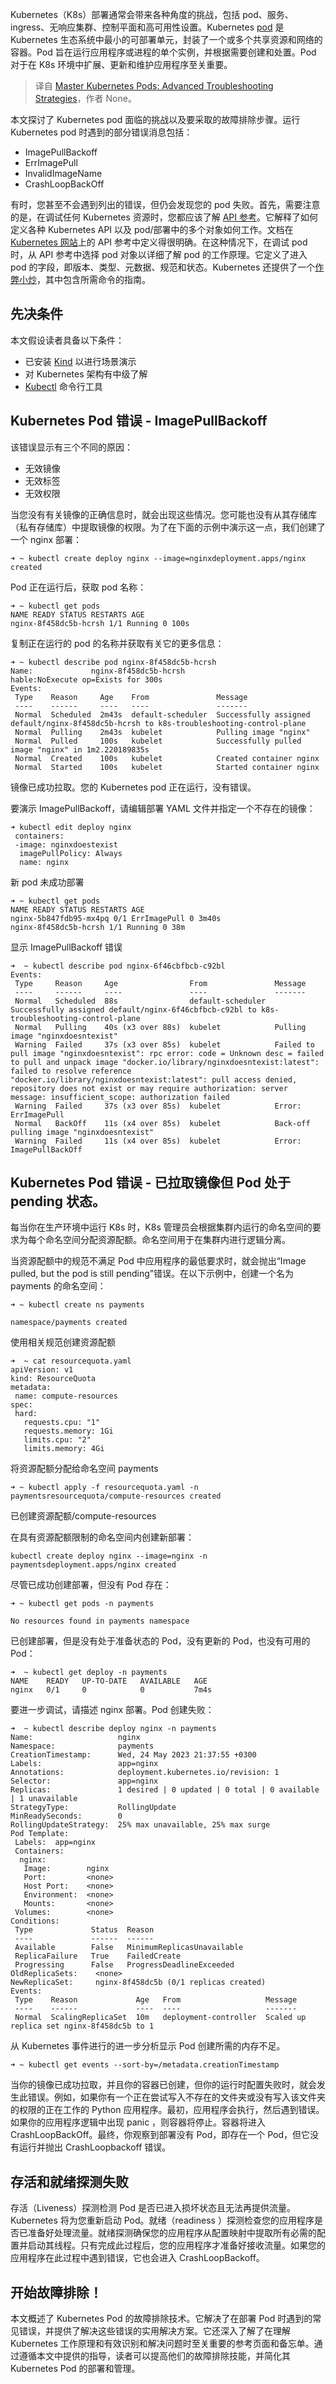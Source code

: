 
<!--
title: 掌握Kubernetes Pod故障排除：高级策略和方案
cover: ./cover.png
-->

Kubernetes（K8s）部署通常会带来各种角度的挑战，包括 pod、服务、ingress、无响应集群、控制平面和高可用性设置。Kubernetes [pod](/kubernetes-glossary/pod) 是 Kubernetes 生态系统中最小的可部署单元，封装了一个或多个共享资源和网络的容器。Pod 旨在运行应用程序或进程的单个实例，并根据需要创建和处置。Pod 对于在 K8s 环境中扩展、更新和维护应用程序至关重要。

> 译自 [Master Kubernetes Pods: Advanced Troubleshooting Strategies](https://www.getambassador.io/blog/kubernetes-pods-troubleshooting-advanced-strategies)，作者 None。

本文探讨了 Kubernetes pod 面临的挑战以及要采取的故障排除步骤。运行 Kubernetes pod 时遇到的部分错误消息包括：

- ImagePullBackoff
- ErrImagePull
- InvalidImageName
- CrashLoopBackOff

有时，您甚至不会遇到列出的错误，但仍会发现您的 pod 失败。首先，需要注意的是，在调试任何 Kubernetes 资源时，您都应该了解 [API 参考](https://kubernetes.io/docs/reference/)。它解释了如何定义各种 Kubernetes API 以及 pod/部署中的多个对象如何工作。文档在 [Kubernetes 网站](https://kubernetes.io/docs/reference/)上的 API 参考中定义得很明确。在这种情况下，在调试 pod 时，从 API 参考中选择 pod 对象以详细了解 pod 的工作原理。它定义了进入 pod 的字段，即版本、类型、元数据、规范和状态。Kubernetes 还提供了一个[作弊小炒](https://kubernetes.io/docs/reference/kubectl/cheatsheet/)，其中包含所需命令的指南。

## 先决条件

本文假设读者具备以下条件：

- 已安装 [Kind](https://github.com/kubernetes-sigs/kind) 以进行场景演示
- 对 Kubernetes 架构有中级了解
- [Kubectl](https://kubernetes.io/docs/reference/kubectl/) 命令行工具

## Kubernetes Pod 错误 - ImagePullBackoff

该错误显示有三个不同的原因：

- 无效镜像
- 无效标签
- 无效权限

当您没有有关镜像的正确信息时，就会出现这些情况。您可能也没有从其存储库（私有存储库）中提取镜像的权限。为了在下面的示例中演示这一点，我们创建了一个 nginx 部署：

```
➜ ~ kubectl create deploy nginx --image=nginxdeployment.apps/nginx created
```

Pod 正在运行后，获取 pod 名称：

```
➜ ~ kubectl get pods
NAME READY STATUS RESTARTS AGE
nginx-8f458dc5b-hcrsh 1/1 Running 0 100s
```

复制正在运行的 pod 的名称并获取有关它的更多信息：

```
➜ ~ kubectl describe pod nginx-8f458dc5b-hcrsh
Name:             nginx-8f458dc5b-hcrsh
hable:NoExecute op=Exists for 300s
Events:
 Type    Reason     Age    From               Message
 ----    ------     ----   ----               -------
 Normal  Scheduled  2m43s  default-scheduler  Successfully assigned default/nginx-8f458dc5b-hcrsh to k8s-troubleshooting-control-plane
 Normal  Pulling    2m43s  kubelet            Pulling image "nginx"
 Normal  Pulled     100s   kubelet            Successfully pulled image "nginx" in 1m2.220189835s
 Normal  Created    100s   kubelet            Created container nginx
 Normal  Started    100s   kubelet            Started container nginx
```

镜像已成功拉取。您的 Kubernetes pod 正在运行，没有错误。

要演示 ImagePullBackoff，请编辑部署 YAML 文件并指定一个不存在的镜像：

```
➜ kubectl edit deploy nginx
 containers:
 -image: nginxdoestexist
  imagePullPolicy: Always
  name: nginx
```

新 pod 未成功部署

```
➜ ~ kubectl get pods
NAME READY STATUS RESTARTS AGE
nginx-5b847fdb95-mx4pq 0/1 ErrImagePull 0 3m40s
nginx-8f458dc5b-hcrsh 1/1 Running 0 38m
```

显示 ImagePullBackoff 错误

```
➜  ~ kubectl describe pod nginx-6f46cbfbcb-c92bl
Events:
 Type     Reason     Age                From               Message
 ----     ------     ----               ----               -------
 Normal   Scheduled  88s                default-scheduler  Successfully assigned default/nginx-6f46cbfbcb-c92bl to k8s-troubleshooting-control-plane
 Normal   Pulling    40s (x3 over 88s)  kubelet            Pulling image "nginxdoesntexist"
 Warning  Failed     37s (x3 over 85s)  kubelet            Failed to pull image "nginxdoesntexist": rpc error: code = Unknown desc = failed to pull and unpack image "docker.io/library/nginxdoesntexist:latest": failed to resolve reference "docker.io/library/nginxdoesntexist:latest": pull access denied, repository does not exist or may require authorization: server message: insufficient_scope: authorization failed
 Warning  Failed     37s (x3 over 85s)  kubelet            Error: ErrImagePull
 Normal   BackOff    11s (x4 over 85s)  kubelet            Back-off pulling image "nginxdoesntexist"
 Warning  Failed     11s (x4 over 85s)  kubelet            Error: ImagePullBackOff
```

## Kubernetes Pod 错误 - 已拉取镜像但 Pod 处于 pending 状态。

每当你在生产环境中运行 K8s 时，K8s 管理员会根据集群内运行的命名空间的要求为每个命名空间分配资源配额。命名空间用于在集群内进行逻辑分离。

当资源配额中的规范不满足 Pod 中应用程序的最低要求时，就会抛出“Image pulled, but the pod is still pending”错误。在以下示例中，创建一个名为 payments 的命名空间：

```
➜ ~ kubectl create ns payments

namespace/payments created
```

使用相关规范创建资源配额

```
➜  ~ cat resourcequota.yaml
apiVersion: v1
kind: ResourceQuota
metadata:
 name: compute-resources
spec:
 hard:
   requests.cpu: "1"
   requests.memory: 1Gi
   limits.cpu: "2"
   limits.memory: 4Gi
```

将资源配额分配给命名空间 payments

```
➜ ~ kubectl apply -f resourcequota.yaml -n paymentsresourcequota/compute-resources created
```

已创建资源配额/compute-resources

在具有资源配额限制的命名空间内创建新部署：

```
kubectl create deploy nginx --image=nginx -n paymentsdeployment.apps/nginx created
```

尽管已成功创建部署，但没有 Pod 存在：

```
➜ ~ kubectl get pods -n payments

No resources found in payments namespace
```

已创建部署，但是没有处于准备状态的 Pod，没有更新的 Pod，也没有可用的 Pod：

```
➜  ~ kubectl get deploy -n payments
NAME    READY   UP-TO-DATE   AVAILABLE   AGE
nginx   0/1     0            0           7m4s
```

要进一步调试，请描述 nginx 部署。Pod 创建失败：

```
➜  ~ kubectl describe deploy nginx -n payments
Name:                   nginx
Namespace:              payments
CreationTimestamp:      Wed, 24 May 2023 21:37:55 +0300
Labels:                 app=nginx
Annotations:            deployment.kubernetes.io/revision: 1
Selector:               app=nginx
Replicas:               1 desired | 0 updated | 0 total | 0 available | 1 unavailable
StrategyType:           RollingUpdate
MinReadySeconds:        0
RollingUpdateStrategy:  25% max unavailable, 25% max surge
Pod Template:
 Labels:  app=nginx
 Containers:
  nginx:
   Image:        nginx
   Port:         <none>
   Host Port:    <none>
   Environment:  <none>
   Mounts:       <none>
 Volumes:        <none>
Conditions:
 Type             Status  Reason
 ----             ------  ------
 Available        False   MinimumReplicasUnavailable
 ReplicaFailure   True    FailedCreate
 Progressing      False   ProgressDeadlineExceeded
OldReplicaSets:    <none>
NewReplicaSet:     nginx-8f458dc5b (0/1 replicas created)
Events:
 Type    Reason             Age   From                   Message
 ----    ------             ----  ----                   -------
 Normal  ScalingReplicaSet  10m   deployment-controller  Scaled up replica set nginx-8f458dc5b to 1
```

从 Kubernetes 事件进行的进一步分析显示 Pod 创建所需的内存不足。

```
➜ ~ kubectl get events --sort-by=/metadata.creationTimestamp
```

当你的镜像已成功拉取，并且你的容器已创建，但你的运行时配置失败时，就会发生此错误。例如，如果你有一个正在尝试写入不存在的文件夹或没有写入该文件夹的权限的正在工作的 Python 应用程序。最初，应用程序会执行，然后遇到错误。如果你的应用程序逻辑中出现 panic ，则容器将停止。容器将进入 CrashLoopBackOff。最终，你观察到部署没有 Pod，即存在一个 Pod，但它没有运行并抛出 CrashLoopbackoff 错误。

## 存活和就绪探测失败

存活（Liveness）探测检测 Pod 是否已进入损坏状态且无法再提供流量。Kubernetes 将为您重新启动 Pod。就绪（readiness ）探测检查您的应用程序是否已准备好处理流量。就绪探测确保您的应用程序从配置映射中提取所有必需的配置并启动其线程。只有完成此过程后，您的应用程序才准备好接收流量。如果您的应用程序在此过程中遇到错误，它也会进入 CrashLoopBackoff。

## 开始故障排除！

本文概述了 Kubernetes Pod 的故障排除技术。它解决了在部署 Pod 时遇到的常见错误，并提供了解决这些错误的实用解决方案。它还深入了解了在理解 Kubernetes 工作原理和有效识别和解决问题时至关重要的参考页面和备忘单。通过遵循本文中提供的指导，读者可以提高他们的故障排除技能，并简化其 Kubernetes Pod 的部署和管理。